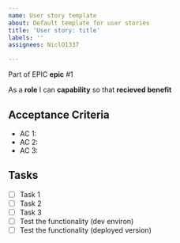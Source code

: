 ```yaml
---
name: User story template
about: Default template for user stories
title: 'User story: title'
labels: ''
assignees: NiclO1337

---
```


Part of EPIC **epic** #1

As a **role** I can **capability** so that **recieved benefit**

## Acceptance Criteria

- AC 1:
- AC 2:
- AC 3:

## Tasks

- [ ] Task 1
- [ ] Task 2
- [ ] Task 3
- [ ] Test the functionality (dev environ)
- [ ] Test the functionality (deployed version)
